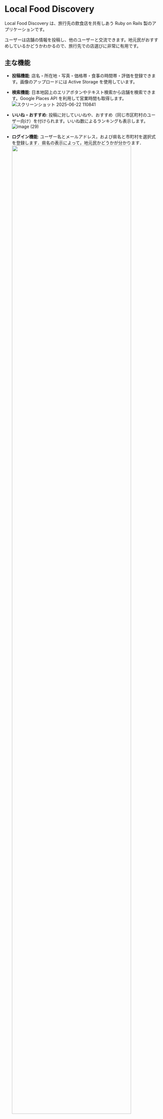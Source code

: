 # Local Food Discovery

Local Food Discovery は、旅行先の飲食店を共有しあう Ruby on Rails 製のアプリケーションです。

ユーザーは店舗の情報を投稿し、他のユーザーと交流できます。地元民がおすすめしているかどうかわかるので、旅行先での店選びに非常に有用です。

## 主な機能

- **投稿機能**: 店名・所在地・写真・価格帯・食事の時間帯・評価を登録できます。画像のアップロードには Active Storage を使用しています。
- **検索機能**: 日本地図上のエリアボタンやテキスト検索から店舗を検索できます。Google Places API を利用して営業時間も取得します。
     ![スクリーンショット 2025-06-22 110841](https://github.com/user-attachments/assets/0d42a2db-40b7-4d3e-a2cb-f299a15bc651)

- **いいね・おすすめ**: 投稿に対していいねや、おすすめ（同じ市区町村のユーザー向け）を付けられます。いいね数によるランキングも表示します。
  ![image (29)](https://github.com/user-attachments/assets/5285ef1c-37e9-47a2-8cb6-a7883172cd45)
- **ログイン機能**: ユーザー名とメールアドレス，および県名と市町村を選択式を登録します．県名の表示によって，地元民かどうかが分かります．
  <img src="https://github.com/user-attachments/assets/1e1b3277-bbe6-433a-a5e0-cf48d43b61ef" style="width: 90%;" />

   

- **フォロー・DM**: ユーザー登録後、フォロー機能やメッセージルームでのやり取りが可能です。
- **地図表示**: 投稿詳細ページでは Google Maps を表示し、緯度経度を登録することで店舗の位置を確認できます。
   ![スクリーンショット 2025-06-22 110921](https://github.com/user-attachments/assets/0ec25421-002c-4389-9227-1204d1a2793c)

## 動作環境

- Ruby 3.0.6
- Rails 6.1
- SQLite3
- Node.js / Yarn

## セットアップ

1. リポジトリをクローンします。
   ```bash
   git clone <repo_url>
   cd Local_Food_Discovery
   ```
2. 依存ライブラリをインストールします。
   ```bash
   bundle install
   yarn install
   ```
3. `.env` などに Google Maps 用の API キーを設定します。
   ```bash
   export GOOGLE_MAP_API_KEY=your_api_key
   ```
4. データベースを作成・初期化します（都道府県・市町村データが `db/seeds.rb` で登録されます）。
   ```bash
   rails db:setup
   ```
5. サーバーを起動します。
   ```bash
   rails server
   ```
   `http://localhost:3000` にアクセスして動作を確認してください。

## テスト

Rails 標準のテストスイートを利用しています。以下のコマンドで実行できます。
```bash
rails test
```

## ライセンス

このリポジトリにはライセンスファイルが含まれていません。

